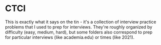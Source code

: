 # CTCI
This is exactly what it says on the tin - it's a collection of interview practice problems that I used to prep for interviews. They're roughly organized by difficulty (easy, medium, hard), but some folders also correspond to prep for particular interviews (like academia.edu) or times (like 2021). 
